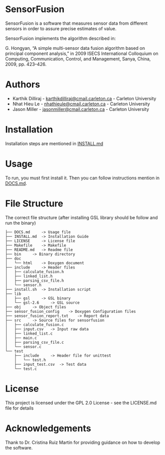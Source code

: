 # SensorFusion

SensorFusion is a software that measures sensor data from different sensors in order to assure precise estimates of value.

SensorFusion implements the algorithm described in:

G. Hongyan, “A simple multi-sensor data fusion algorithm based on principal component analysis,” in 2009 ISECS International Colloquium on Computing, Communication, Control, and Management, Sanya, China, 2009, pp. 423–426.

# Authors

- Karthik Dilliraj - karthikdilliraj@cmail.carleton.ca - Carleton University
- Nhat Hieu Le - nhathieule@cmail.carleton.ca - Carleton University
- Jason Miller - jasonmiller@cmail.carleton.ca - Carleton University

# Installation

Installation steps are mentioned in [INSTALL.md](https://github.com/karthikdilliraj/sensorfusion/blob/dev/INSTALL.md)

# Usage

To run, you must first install it. Then you can follow instructions mention in
[DOCS.md](https://github.com/karthikdilliraj/sensorfusion/blob/dev/DOCS.md).

# File Structure

The correct file structure (after installing GSL library should be follow and run the binary)
```
├── DOCS.md 	-> Usage file
├── INSTALL.md 	-> Installation Guide
├── LICENSE 	-> License file
├── Makefile 	-> Makefile
├── README.md 	-> Readme file
├── bin 	-> Binary directory
├── doc
│   └── html 	-> Doxygen document
├── include 	-> Header files
│   ├── calculate_fusion.h 	
│   ├── linked_list.h
│   ├── parsing_csv_file.h
│   └── sensor.h
├── install.sh 	-> Installation script
├── lib
│   ├── gsl 	-> GSL binary
│   └── gsl-2.6 	-> GSL source
├── obj 	-> Object files
├── sensor_fusion_config 	-> Doxygen Configuration files
├── sensor_fusion_report.txt 	-> Report data
├── src 	-> Source files for sensorfusion
│   ├── calculate_fusion.c
│   ├── input.csv 	-> Input raw data
│   ├── linked_list.c
│   ├── main.c
│   ├── parsing_csv_file.c
│   └── sensor.c
└── test 
    ├── include		-> Header file for unittest
    │   └── test.h
    ├── input_test.csv 	-> Test data
    └── test.c
```

# License

This project is licensed under the GPL 2.0 License - see the LICENSE.md file for details

# Acknowledgements

Thank to Dr. Cristina Ruiz Martin for providing guidance on how to develop the software.
